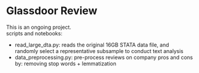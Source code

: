 # Glassdoor Review

This is an ongoing project. <br>
scripts and notebooks:
* read_large_dta.py: reads the original 16GB STATA data file, and randomly select a representative subsample to conduct text analysis
* data_preprocessing.py: pre-process reviews on company pros and cons by: removing stop words + lemmatization